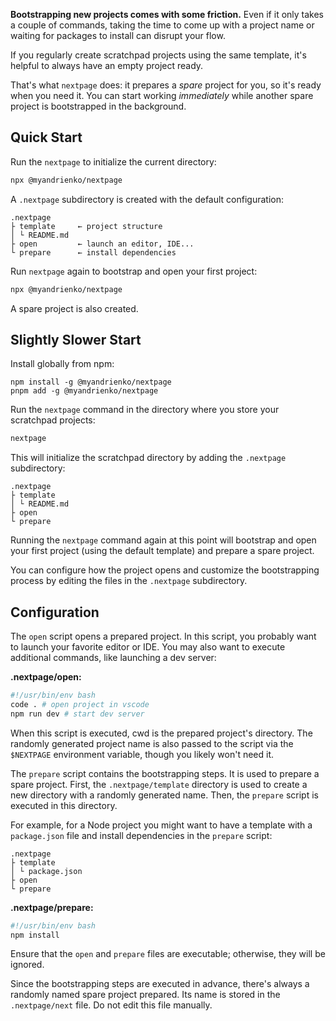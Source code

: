 **Bootstrapping new projects comes with some friction.** Even if it only takes a
couple of commands, taking the time to come up with a project name or waiting
for packages to install can disrupt your flow.

If you regularly create scratchpad projects using the same template, it's
helpful to always have an empty project ready.

That's what `nextpage` does: it prepares a _spare_ project for you, so it's
ready when you need it. You can start working _immediately_ while another spare
project is bootstrapped in the background.

## Quick Start

Run the `nextpage` to initialize the current directory:

```sh
npx @myandrienko/nextpage
```

A `.nextpage` subdirectory is created with the default configuration:

```
.nextpage
├ template     ← project structure
│ └ README.md
├ open         ← launch an editor, IDE...
└ prepare      ← install dependencies
```

Run `nextpage` again to bootstrap and open your first project:

```sh
npx @myandrienko/nextpage
```

A spare project is also created.

## Slightly Slower Start

Install globally from npm:

```
npm install -g @myandrienko/nextpage
pnpm add -g @myandrienko/nextpage
```

Run the `nextpage` command in the directory where you store your scratchpad
projects:

```sh
nextpage
```

This will initialize the scratchpad directory by adding the `.nextpage`
subdirectory:

```
.nextpage
├ template
│ └ README.md
├ open
└ prepare
```

Running the `nextpage` command again at this point will bootstrap and open your
first project (using the default template) and prepare a spare project.

You can configure how the project opens and customize the bootstrapping process
by editing the files in the `.nextpage` subdirectory.

## Configuration

The `open` script opens a prepared project. In this script, you probably want to
launch your favorite editor or IDE. You may also want to execute additional
commands, like launching a dev server:

**.nextpage/open:**

```sh
#!/usr/bin/env bash
code . # open project in vscode
npm run dev # start dev server
```

When this script is executed, cwd is the prepared project's directory. The
randomly generated project name is also passed to the script via the `$NEXTPAGE`
environment variable, though you likely won't need it.

The `prepare` script contains the bootstrapping steps. It is used to prepare a
spare project. First, the `.nextpage/template` directory is used to create a new
directory with a randomly generated name. Then, the `prepare` script is executed
in this directory.

For example, for a Node project you might want to have a template with a
`package.json` file and install dependencies in the `prepare` script:

```
.nextpage
├ template
│ └ package.json
├ open
└ prepare
```

**.nextpage/prepare:**

```sh
#!/usr/bin/env bash
npm install
```

Ensure that the `open` and `prepare` files are executable; otherwise, they will
be ignored.

Since the bootstrapping steps are executed in advance, there's always a randomly
named spare project prepared. Its name is stored in the `.nextpage/next` file.
Do not edit this file manually.
